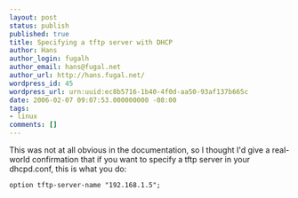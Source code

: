 ```yaml
---
layout: post
status: publish
published: true
title: Specifying a tftp server with DHCP
author: Hans
author_login: fugalh
author_email: hans@fugal.net
author_url: http://hans.fugal.net/
wordpress_id: 45
wordpress_url: urn:uuid:ec8b5716-1b40-4f0d-aa50-93af137b665c
date: 2006-02-07 09:07:53.000000000 -08:00
tags:
- linux
comments: []
---
```

<p>This was not at all obvious in the documentation, so I thought I'd give a
real-world confirmation that if you want to specify a tftp server in your
dhcpd.conf, this is what you do:</p>

<pre><code>option tftp-server-name "192.168.1.5";
</code></pre>
